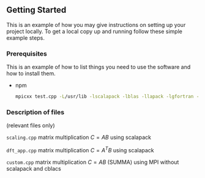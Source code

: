 
<!-- GETTING STARTED -->
## Getting Started

This is an example of how you may give instructions on setting up your project locally.
To get a local copy up and running follow these simple example steps.

### Prerequisites

This is an example of how to list things you need to use the software and how to install them.
* npm
  ```sh
  mpicxx test.cpp -L/usr/lib -lscalapack -lblas -llapack -lgfortran -o matmul
  ```

### Description of files 

(relevant files only)

`scaling.cpp` matrix multiplication $`C = AB`$ using scalapack

`dft_app.cpp` matrix multiplication $`C = A^{T}B`$ using  scalapack

`custom.cpp` matrix multiplication $`C = AB`$  (SUMMA) using MPI without scalapack and cblacs


